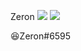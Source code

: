 Zeron
<img src="https://img.shields.io/badge/Lua-1000f0?style=flat-square&logo=lua"></img>
<img src="https://img.shields.io/badge/Kotlin-d373f0?style=flat-square&logo=kotlin"></img>

😆Zeron#6595

<!---
ZeronDev/ZeronDev is a ✨ special ✨ repository because its `README.md` (this file) appears on your GitHub profile.
You can click the Preview link to take a look at your changes.
--->
